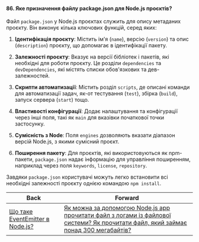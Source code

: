 #### 86. Яке призначення файлу package.json для Node.js проєктів?

Файл `package.json` у Node.js проєктах служить для опису метаданих проєкту. Він виконує кілька ключових функцій, серед яких:

1. **Ідентифікація проєкту**: Містить ім'я (`name`), версію (`version`) та опис (`description`) проєкту, що допомагає в ідентифікації пакету.

2. **Залежності проєкту**: Вказує на версії бібліотек і пакетів, які необхідні для роботи проєкту. Це розділи `dependencies` та `devDependencies`, які містять списки обов'язкових та дев-залежностей.

3. **Скрипти автоматизації**: Містить розділ `scripts`, де описані команди для автоматизації задач, як-от тестування (`test`), збірка (`build`), запуск сервера (`start`) тощо.

4. **Властивості конфігурації**: Додає налаштування та конфігурації через інші поля, такі як `main` для вказівки початкової точки застосунку.

5. **Сумісність з Node**: Поля `engines` дозволяють вказати діапазон версій Node.js, з якими сумісний проєкт.

6. **Поширення пакету**: Для проєктів, які використовуються як npm-пакети, `package.json` надає інформацію для управління поширенням, наприклад через поля `keywords`, `license`, `repository`.

Завдяки `package.json` користувачі можуть легко встановити всі необхідні залежності проєкту однією командою `npm install`.

| Back | Forward |
|---|---|
| [Що таке EventEmitter в Node.js?](/ua/middle/nodejs/what-is-eventemitter-in-nodejs.md)  | [Як можна за допомогою Node.js app прочитати файл з логами із файлової системи? Як прочитати файл, який займає понад 300 мегабайтів?](/ua/middle/nodejs/how-to-read-a-log-file-from-the-file-system-using-nodejs-and-how-to-read-a-large-file-that-is-over-300-megabytes-in-size.md) |